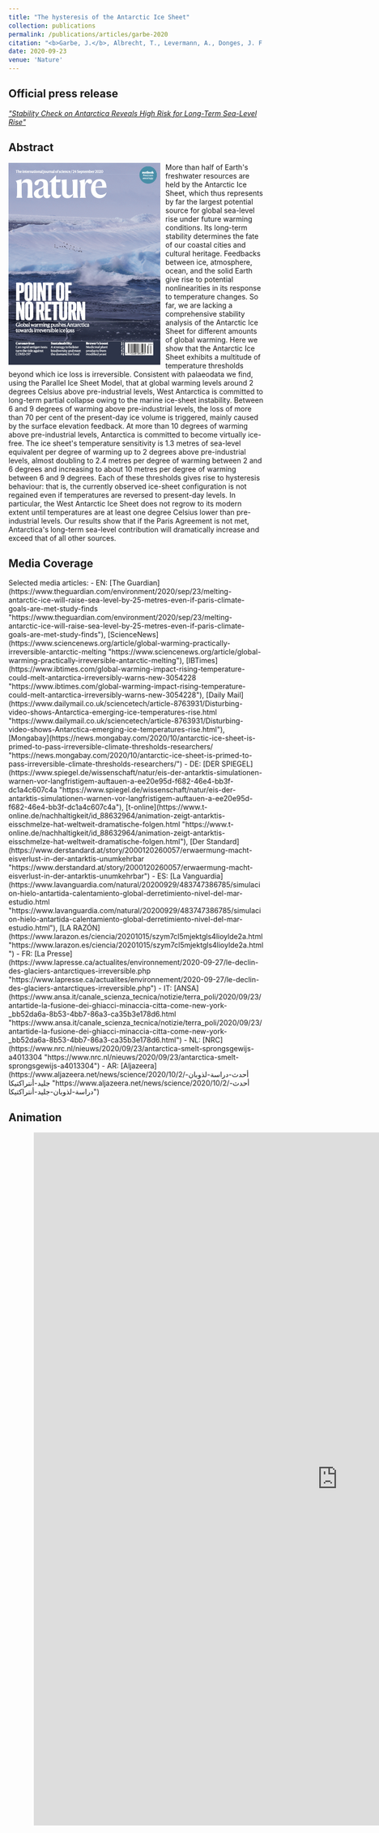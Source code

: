 ```yaml
---
title: "The hysteresis of the Antarctic Ice Sheet"
collection: publications
permalink: /publications/articles/garbe-2020
citation: "<b>Garbe, J.</b>, Albrecht, T., Levermann, A., Donges, J. F., and Winkelmann, R.: <i>&quot;The hysteresis of the Antarctic Ice Sheet&quot;</i>, Nature, 585, 538–544, DOI: <a href='https://doi.org/10.1038/s41586-020-2727-5'>10.1038/s41586-020-2727-5</a>, 2020."
date: 2020-09-23
venue: 'Nature'
---
```


## Official press release
*["Stability Check on Antarctica Reveals High Risk for Long-Term Sea-Level Rise"](https://www.pik-potsdam.de/en/news/latest-news/stability-check-on-antarctica-reveals-high-risk-for-long-term-sea-level-rise "https://www.pik-potsdam.de/en/news/latest-news/stability-check-on-antarctica-reveals-high-risk-for-long-term-sea-level-rise")*

## Abstract
<img src="/images/Cover_24_September_2020.png" style="float: left; margin-right: 10px; width: 300px">More than half of Earth's freshwater resources are held by the Antarctic Ice Sheet, which thus represents by far the largest potential source for global sea-level rise under future warming conditions. Its long-term stability determines the fate of our coastal cities and cultural heritage. Feedbacks between ice, atmosphere, ocean, and the solid Earth give rise to potential nonlinearities in its response to temperature changes. So far, we are lacking a comprehensive stability analysis of the Antarctic Ice Sheet for different amounts of global warming. Here we show that the Antarctic Ice Sheet exhibits a multitude of temperature thresholds beyond which ice loss is irreversible. Consistent with palaeodata we find, using the Parallel Ice Sheet Model, that at global warming levels around 2 degrees Celsius above pre-industrial levels, West Antarctica is committed to long-term partial collapse owing to the marine ice-sheet instability. Between 6 and 9 degrees of warming above pre-industrial levels, the loss of more than 70 per cent of the present-day ice volume is triggered, mainly caused by the surface elevation feedback. At more than 10 degrees of warming above pre-industrial levels, Antarctica is committed to become virtually ice-free. The ice sheet's temperature sensitivity is 1.3 metres of sea-level equivalent per degree of warming up to 2 degrees above pre-industrial levels, almost doubling to 2.4 metres per degree of warming between 2 and 6 degrees and increasing to about 10 metres per degree of warming between 6 and 9 degrees. Each of these thresholds gives rise to hysteresis behaviour: that is, the currently observed ice-sheet configuration is not regained even if temperatures are reversed to present-day levels. In particular, the West Antarctic Ice Sheet does not regrow to its modern extent until temperatures are at least one degree Celsius lower than pre-industrial levels. Our results show that if the Paris Agreement is not met, Antarctica's long-term sea-level contribution will dramatically increase and exceed that of all other sources.

## Media Coverage
<div style="float: right; margin-left: 10px;">
    <script type='text/javascript' src='https://d1bxh8uas1mnw7.cloudfront.net/assets/embed.js'></script>
    <div data-badge-details="right" data-badge-type="medium-donut" data-doi="10.1038/s41586-020-2727-5" data-condensed="true" class="altmetric-embed"></div>
</div>
Selected media articles:
- EN: [The Guardian](https://www.theguardian.com/environment/2020/sep/23/melting-antarctic-ice-will-raise-sea-level-by-25-metres-even-if-paris-climate-goals-are-met-study-finds "https://www.theguardian.com/environment/2020/sep/23/melting-antarctic-ice-will-raise-sea-level-by-25-metres-even-if-paris-climate-goals-are-met-study-finds"),
[ScienceNews](https://www.sciencenews.org/article/global-warming-practically-irreversible-antarctic-melting "https://www.sciencenews.org/article/global-warming-practically-irreversible-antarctic-melting"),
[IBTimes](https://www.ibtimes.com/global-warming-impact-rising-temperature-could-melt-antarctica-irreversibly-warns-new-3054228 "https://www.ibtimes.com/global-warming-impact-rising-temperature-could-melt-antarctica-irreversibly-warns-new-3054228"),
[Daily Mail](https://www.dailymail.co.uk/sciencetech/article-8763931/Disturbing-video-shows-Antarctica-emerging-ice-temperatures-rise.html "https://www.dailymail.co.uk/sciencetech/article-8763931/Disturbing-video-shows-Antarctica-emerging-ice-temperatures-rise.html"), [Mongabay](https://news.mongabay.com/2020/10/antarctic-ice-sheet-is-primed-to-pass-irreversible-climate-thresholds-researchers/ "https://news.mongabay.com/2020/10/antarctic-ice-sheet-is-primed-to-pass-irreversible-climate-thresholds-researchers/")
- DE: [DER SPIEGEL](https://www.spiegel.de/wissenschaft/natur/eis-der-antarktis-simulationen-warnen-vor-langfristigem-auftauen-a-ee20e95d-f682-46e4-bb3f-dc1a4c607c4a "https://www.spiegel.de/wissenschaft/natur/eis-der-antarktis-simulationen-warnen-vor-langfristigem-auftauen-a-ee20e95d-f682-46e4-bb3f-dc1a4c607c4a"),
[t-online](https://www.t-online.de/nachhaltigkeit/id_88632964/animation-zeigt-antarktis-eisschmelze-hat-weltweit-dramatische-folgen.html "https://www.t-online.de/nachhaltigkeit/id_88632964/animation-zeigt-antarktis-eisschmelze-hat-weltweit-dramatische-folgen.html"),
[Der Standard](https://www.derstandard.at/story/2000120260057/erwaermung-macht-eisverlust-in-der-antarktis-unumkehrbar "https://www.derstandard.at/story/2000120260057/erwaermung-macht-eisverlust-in-der-antarktis-unumkehrbar")
- ES: [La Vanguardia](https://www.lavanguardia.com/natural/20200929/483747386785/simulacion-hielo-antartida-calentamiento-global-derretimiento-nivel-del-mar-estudio.html "https://www.lavanguardia.com/natural/20200929/483747386785/simulacion-hielo-antartida-calentamiento-global-derretimiento-nivel-del-mar-estudio.html"), [LA RAZÓN](https://www.larazon.es/ciencia/20201015/szym7cl5mjektgls4lioylde2a.html "https://www.larazon.es/ciencia/20201015/szym7cl5mjektgls4lioylde2a.html")
- FR: [La Presse](https://www.lapresse.ca/actualites/environnement/2020-09-27/le-declin-des-glaciers-antarctiques-irreversible.php "https://www.lapresse.ca/actualites/environnement/2020-09-27/le-declin-des-glaciers-antarctiques-irreversible.php")
- IT: [ANSA](https://www.ansa.it/canale_scienza_tecnica/notizie/terra_poli/2020/09/23/antartide-la-fusione-dei-ghiacci-minaccia-citta-come-new-york-_bb52da6a-8b53-4bb7-86a3-ca35b3e178d6.html "https://www.ansa.it/canale_scienza_tecnica/notizie/terra_poli/2020/09/23/antartide-la-fusione-dei-ghiacci-minaccia-citta-come-new-york-_bb52da6a-8b53-4bb7-86a3-ca35b3e178d6.html")
- NL: [NRC](https://www.nrc.nl/nieuws/2020/09/23/antarctica-smelt-sprongsgewijs-a4013304 "https://www.nrc.nl/nieuws/2020/09/23/antarctica-smelt-sprongsgewijs-a4013304")
- AR: [Aljazeera](https://www.aljazeera.net/news/science/2020/10/2/أحدث-دراسة-لذوبان-جليد-أنتراكتيكا "https://www.aljazeera.net/news/science/2020/10/2/أحدث-دراسة-لذوبان-جليد-أنتراكتيكا")

## Animation
<div style="position: relative; width: 80%; margin-left: auto; margin-right: auto;">
<iframe width="1200" height="1366" style="display: block;" src="https://www.youtube.com/embed/hOQK1BUuseY?rel=0;modestbranding=1" frameborder="0" allow="accelerometer; autoplay; encrypted-media; gyroscope; picture-in-picture" allowfullscreen></iframe></div>